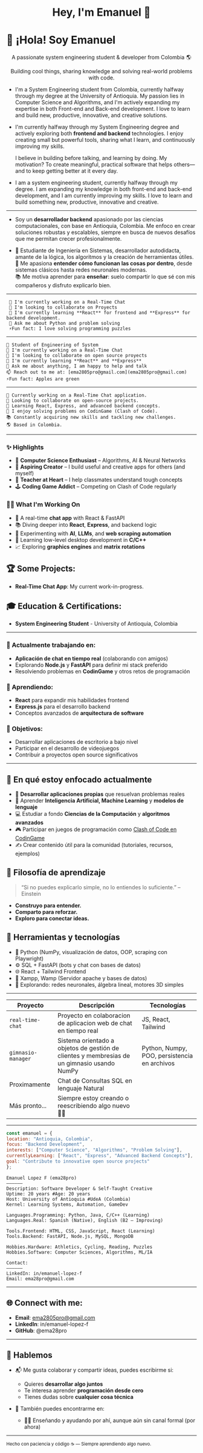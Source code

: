 <h1 align="center">Hey, I'm Emanuel 👋</h1>

# 👋 ¡Hola! Soy Emanuel

<p align="center">A passionate system engineering student & developer from Colombia 🌎</p>
<p align="center">Building cool things, sharing knowledge and solving real-world problems with code.</p>


- I'm a System Engineering student from Colombia, currently halfway through my degree at the University of Antioquia. My passion lies in Computer Science and Algorithms, and I'm actively expanding my expertise in both Front-end and Back-end development. I love to learn and build new, productive, innovative, and creative solutions.

- I'm currently halfway through my System Engineering degree and actively exploring both **frontend and backend** technologies. I enjoy creating small but powerful tools, sharing what I learn, and continuously improving my skills.

    I believe in building before talking, and learning by doing. My motivation? To create meaningful, practical software that helps others—and to keep getting better at it every day.

- I am a system engineering student, currently halfway through my degree. I am expanding my knowledge in both front-end and back-end development, and I am currently improving my skills. I love to learn and build something new, productive, innovative and creative.

---

- Soy un **desarrollador backend** apasionado por las ciencias computacionales, con base en Antioquia, Colombia. Me enfoco en crear soluciones robustas y escalables, siempre en busca de nuevos desafíos que me permitan crecer profesionalmente.

- 🎯 Estudiante de Ingeniería en Sistemas, desarrollador autodidacta, amante de la lógica, los algoritmos y la creación de herramientas útiles.  
    🧠 Me apasiona **entender cómo funcionan las cosas por dentro**, desde sistemas clásicos hasta redes neuronales modernas.  
    📚 Me motiva aprender para **enseñar**: suelo compartir lo que sé con mis compañeros y disfruto explicarlo bien.

---
     🔭 I'm currently working on a Real-Time Chat
     🤝 I'm looking to collaborate on Proyects
     🌱 I'm currently learning **React** for frontend and **Express** for backend development.
     💬 Ask me about Python and problem solving
     ⚡Fun fact: I love solving programming puzzles
---
    📗 Student of Engineering of System
    🔭 I'm currently working on a Real-Time Chat
    🤝 I'm looking to collaborate on open source proyects
    🌱 I'm currently learning **React** and **Express**
    💬 Ask me about anything, I am happy to help and talk
    📫 Reach out to me at: [ema2805pro@gmail.com](ema2805pro@gmail.com)
    ⚡Fun fact: Apples are green
---
    🔭 Currently working on a Real-Time Chat application.
    🤝 Looking to collaborate on open-source projects.
    🌱 Learning React, Express, and advanced backend concepts.
    🧠 I enjoy solving problems on CodinGame (Clash of Code).
    📚 Constantly acquiring new skills and tackling new challenges.
    🌎 Based in Colombia.
---

### ✨ Highlights

- 🧠 **Computer Science Enthusiast** – Algorithms, AI & Neural Networks
- 🚀 **Aspiring Creator** – I build useful and creative apps for others (and myself)
- 💬 **Teacher at Heart** – I help classmates understand tough concepts
- 🕹 **Coding Game Addict** – Competing on Clash of Code regularly

### 👨‍💻 What I'm Working On

- 💬 A real-time **chat app** with React & FastAPI  
- 📚 Diving deeper into **React**, **Express**, and backend logic  
- 🧪 Experimenting with **AI**, **LLMs**, and **web scraping automation**  
- 🎯 Learning low-level desktop development in **C/C++**  
- 📈 Exploring **graphics engines** and **matrix rotations**  

## 🏆 Some Projects:

* **Real-Time Chat App**: My current work-in-progress.

## 🎓 Education & Certifications:

* **System Engineering Student** - University of Antioquia, Colombia

---

### 🔭 Actualmente trabajando en:
- **Aplicación de chat en tiempo real** (colaborando con amigos)
- Explorando **Node.js** y **FastAPI** para definir mi stack preferido
- Resolviendo problemas en **CodinGame** y otros retos de programación

### 🌱 Aprendiendo:
- **React** para expandir mis habilidades frontend
- **Express.js** para el desarrollo backend
- Conceptos avanzados de **arquitectura de software**

### 🎯 Objetivos:
- Desarrollar aplicaciones de escritorio a bajo nivel
- Participar en el desarrollo de videojuegos
- Contribuir a proyectos open source significativos

---

## 🚀 En qué estoy enfocado actualmente

- 🧩 **Desarrollar aplicaciones propias** que resuelvan problemas reales  
- 🧠 Aprender **Inteligencia Artificial, Machine Learning** y **modelos de lenguaje**  
- 💻 Estudiar a fondo **Ciencias de la Computación** y **algoritmos avanzados**  
- 🎮 Participar en juegos de programación como [Clash of Code en CodinGame](https://www.codingame.com/profile/)  
- ✍️ Crear contenido útil para la comunidad (tutoriales, recursos, ejemplos)

## 🧠 Filosofía de aprendizaje

> “Si no puedes explicarlo simple, no lo entiendes lo suficiente.” – Einstein

- **Construyo para entender.**  
- **Comparto para reforzar.**  
- **Exploro para conectar ideas.**

## 🧰 Herramientas y tecnologías
<!-- Ya tienes una sección de lenguajes, así que aquí irían herramientas más específicas o poco comunes -->
- 🐍 Python (NumPy, visualización de datos, OOP, scraping con Playwright)
- ⚙️ SQL + FastAPI (bots y chat con bases de datos)
- 🌐 React + Tailwind Frontend
- 🧪 Xampp, Wamp (Servidor apache y bases de datos)
- 🧠 Explorando: redes neuronales, álgebra lineal, motores 3D simples

---

| Proyecto | Descripción | Tecnologías |
|---------|-------------|-------------|
| `real-time-chat` | Proyecto en colaboracion de aplicacion web de chat en tiempo real | JS, React, Tailwind |
| `gimnasio-manager` | Sistema orientado a objetos de gestión de clientes y membresias de un gimnasio usando NumPy | Python, Numpy, POO, persistencia en archivos |
| Proximamente | Chat de Consultas SQL en lenguaje Natural | |
| Más pronto... | Siempre estoy creando o reescribiendo algo nuevo 👨‍💻 | |

---

```javascript
const emanuel = {
location: "Antioquia, Colombia",
focus: "Backend Development",
interests: ["Computer Science", "Algorithms", "Problem Solving"],
currentlyLearning: ["React", "Express", "Advanced Backend Concepts"],
goal: "Contribute to innovative open source projects"
};
```

```
Emanuel Lopez F (ema28pro)
——————
Description: Software Developer & Self-Taught Creative
Uptime: 20 years #Age: 20 years
Host: University of Antioquia #UdeA (Colombia)
Kernel: Learning Systems, Automation, GameDev

Languages.Programming: Python, Java, C/C++ (Learning)
Languages.Real: Spanish (Native), English (B2 – Improving)

Tools.Frontend: HTML, CSS, JavaScript, React (Learning)
Tools.Backend: FastAPI, Node.js, MySQL, MongoDB

Hobbies.Hardware: Athletics, Cycling, Reading, Puzzles
Hobbies.Software: Computer Sciences, Algorithms, ML/IA

Contact:
——————
LinkedIn: in/emanuel-lopez-f
Email: ema28pro@gmail.com
```

---

## 🌐 Connect with me:

* **Email**: ema2805pro@gmail.com
* **LinkedIn**: in/emanuel-lopez-f
* **GitHub**: @ema28pro

---

## 🤝 Hablemos

- 📬 Me gusta colaborar y compartir ideas, puedes escribirme si:
  - Quieres **desarrollar algo juntos**
  - Te interesa aprender **programación desde cero**
  - Tienes dudas sobre **cualquier cosa técnica**

- 📌 También puedes encontrarme en:
  - 👨‍🏫 Enseñando y ayudando por ahí, aunque aún sin canal formal (por ahora)

---

<sub align="center">Hecho con paciencia y código ☕ — Siempre aprendiendo algo nuevo.</sub>
